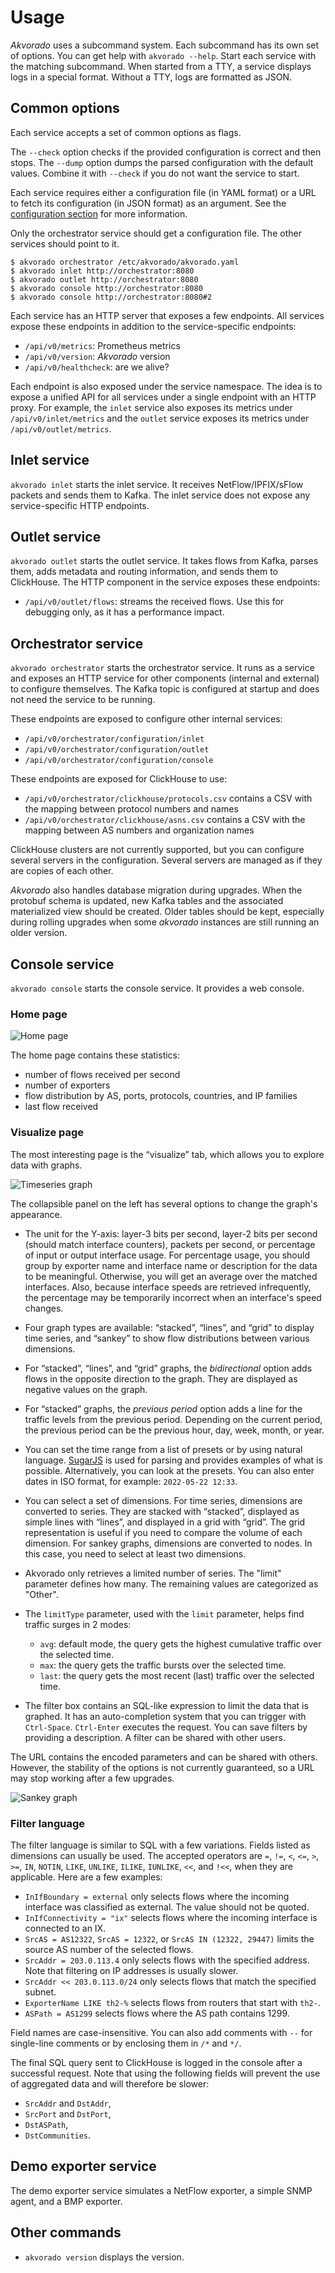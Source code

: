 # Usage

*Akvorado* uses a subcommand system. Each subcommand has its own set of options.
You can get help with `akvorado --help`. Start each service with the matching
subcommand. When started from a TTY, a service displays logs in a special
format. Without a TTY, logs are formatted as JSON.

## Common options

Each service accepts a set of common options as flags.

The `--check` option checks if the provided configuration is correct and then
stops. The `--dump` option dumps the parsed configuration with the default
values. Combine it with `--check` if you do not want the service to start.

Each service requires either a configuration file (in YAML format) or a URL to
fetch its configuration (in JSON format) as an argument.
See the [configuration section](02-configuration.md) for more information.

Only the orchestrator service should get a configuration file. The other
services should point to it.

```console
$ akvorado orchestrator /etc/akvorado/akvorado.yaml
$ akvorado inlet http://orchestrator:8080
$ akvorado outlet http://orchestrator:8080
$ akvorado console http://orchestrator:8080
$ akvorado console http://orchestrator:8080#2
```

Each service has an HTTP server that exposes a few endpoints. All services
expose these endpoints in addition to the service-specific endpoints:

- `/api/v0/metrics`: Prometheus metrics
- `/api/v0/version`: *Akvorado* version
- `/api/v0/healthcheck`: are we alive?

Each endpoint is also exposed under the service namespace. The idea is to
expose a unified API for all services under a single endpoint with an HTTP
proxy. For example, the `inlet` service also exposes its metrics under
`/api/v0/inlet/metrics` and the `outlet` service exposes its metrics under
`/api/v0/outlet/metrics`.

## Inlet service

`akvorado inlet` starts the inlet service. It receives NetFlow/IPFIX/sFlow
packets and sends them to Kafka. The inlet service does not expose any
service-specific HTTP endpoints.

## Outlet service

`akvorado outlet` starts the outlet service. It takes flows from Kafka,
parses them, adds metadata and routing information, and sends them to
ClickHouse. The HTTP component in the service exposes these endpoints:

- `/api/v0/outlet/flows`: streams the received flows. Use this for debugging
  only, as it has a performance impact.

## Orchestrator service

`akvorado orchestrator` starts the orchestrator service. It runs as a service
and exposes an HTTP service for other components (internal and external) to
configure themselves. The Kafka topic is configured at startup and does not
need the service to be running.

These endpoints are exposed to configure other internal services:

- `/api/v0/orchestrator/configuration/inlet`
- `/api/v0/orchestrator/configuration/outlet`
- `/api/v0/orchestrator/configuration/console`

These endpoints are exposed for ClickHouse to use:

- `/api/v0/orchestrator/clickhouse/protocols.csv` contains a CSV with the mapping
  between protocol numbers and names
- `/api/v0/orchestrator/clickhouse/asns.csv` contains a CSV with the mapping
  between AS numbers and organization names

ClickHouse clusters are not currently supported, but you can configure several
servers in the configuration. Several servers are managed as if they are copies
of each other.

*Akvorado* also handles database migration during upgrades. When the protobuf
schema is updated, new Kafka tables and the associated materialized view should
be created. Older tables should be kept, especially during rolling upgrades
when some *akvorado* instances are still running an older version.

## Console service

`akvorado console` starts the console service. It provides a web console.

### Home page

![Home page](home.png)

The home page contains these statistics:

- number of flows received per second
- number of exporters
- flow distribution by AS, ports, protocols, countries, and IP families
- last flow received

### Visualize page

The most interesting page is the “visualize” tab, which allows you to explore
data with graphs.

![Timeseries graph](timeseries.png)

The collapsible panel on the left has several options to change the graph's
appearance.

- The unit for the Y-axis: layer-3 bits per second, layer-2 bits per second
  (should match interface counters), packets per second, or percentage of input
  or output interface usage. For percentage usage, you should group by exporter
  name and interface name or description for the data to be meaningful.
  Otherwise, you will get an average over the matched interfaces. Also, because
  interface speeds are retrieved infrequently, the percentage may be temporarily
  incorrect when an interface's speed changes.

- Four graph types are available: “stacked”, “lines”, and “grid” to
  display time series, and “sankey” to show flow distributions between various
  dimensions.

- For “stacked”, “lines”, and “grid” graphs, the *bidirectional*
  option adds flows in the opposite direction to the graph. They
  are displayed as negative values on the graph.

- For “stacked” graphs, the *previous period* option adds a line for
  the traffic levels from the previous period. Depending on
  the current period, the previous period can be the previous hour,
  day, week, month, or year.

- You can set the time range from a list of presets or by using
  natural language. [SugarJS](https://sugarjs.com/dates/#/Parsing) is used for
  parsing and provides examples of what is possible. Alternatively, you can
  look at the presets. You can also enter dates in ISO format, for example:
  `2022-05-22 12:33`.

- You can select a set of dimensions. For time series, dimensions are
  converted to series. They are stacked with “stacked”, displayed as simple
  lines with “lines”, and displayed in a grid with “grid”. The grid
  representation is useful if you need to compare the volume of each dimension.
  For sankey graphs, dimensions are converted to nodes. In this case, you need
  to select at least two dimensions.

- Akvorado only retrieves a limited number of series. The "limit"
  parameter defines how many. The remaining values are categorized as "Other".

- The `limitType` parameter, used with the `limit` parameter, helps find
  traffic surges in 2 modes:
  - `avg`: default mode, the query gets the highest cumulative traffic over the
    selected time.
  - `max`: the query gets the traffic bursts over the selected time.
  - `last`: the query gets the most recent (last) traffic over the selected
    time.

- The filter box contains an SQL-like expression to limit the data that is
  graphed. It has an auto-completion system that you can trigger with
  `Ctrl-Space`. `Ctrl-Enter` executes the request. You can save filters by
  providing a description. A filter can be shared with other users.

The URL contains the encoded parameters and can be shared with
others. However, the stability of the options is not currently
guaranteed, so a URL may stop working after a few upgrades.

![Sankey graph](sankey.png)

### Filter language

The filter language is similar to SQL with a few variations. Fields
listed as dimensions can usually be used. The accepted operators are `=`,
`!=`, `<`, `<=`, `>`, `>=`, `IN`, `NOTIN`, `LIKE`, `UNLIKE`, `ILIKE`,
`IUNLIKE`, `<<`, and `!<<`, when they are applicable. Here are
a few examples:

- `InIfBoundary = external` only selects flows where the incoming
  interface was classified as external. The value should not be
  quoted.
- `InIfConnectivity = "ix"` selects flows where the incoming interface is
  connected to an IX.
- `SrcAS = AS12322`, `SrcAS = 12322`, or `SrcAS IN (12322, 29447)`
  limits the source AS number of the selected flows.
- `SrcAddr = 203.0.113.4` only selects flows with the specified
  address. Note that filtering on IP addresses is usually slower.
- `SrcAddr << 203.0.113.0/24` only selects flows that match the
  specified subnet.
- `ExporterName LIKE th2-%` selects flows from routers
  that start with `th2-`.
- `ASPath = AS1299` selects flows where the AS path contains 1299.

Field names are case-insensitive. You can also add comments with
`--` for single-line comments or by enclosing them in `/*` and `*/`.

The final SQL query sent to ClickHouse is logged in the console after a
successful request. Note that using the following fields will prevent the use of
aggregated data and will therefore be slower:

- `SrcAddr` and `DstAddr`,
- `SrcPort` and `DstPort`,
- `DstASPath`,
- `DstCommunities`.

## Demo exporter service

The demo exporter service simulates a NetFlow exporter, a simple SNMP agent, and
a BMP exporter.

## Other commands

- `akvorado version` displays the version.
